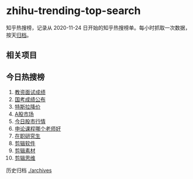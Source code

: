# zhihu-trending-top-search

知乎热搜榜，记录从 2020-11-24
日开始的知乎热搜榜单。每小时抓取一次数据，按天[归档](./archives)。

## 相关项目

## 今日热搜榜

<!-- BEGIN -->
<!-- 最后更新时间 Sun Jan 14 2024 04:11:29 GMT+0800 (China Standard Time) -->

1. [教资面试成绩](https://www.zhihu.com/search?q=教资面试成绩)
1. [国考成绩公布](https://www.zhihu.com/search?q=国考成绩公布)
1. [特斯拉降价](https://www.zhihu.com/search?q=特斯拉降价)
1. [A股市场](https://www.zhihu.com/search?q=A股市场)
1. [今日股市行情](https://www.zhihu.com/search?q=今日股市行情)
1. [申论课程哪个老师好](https://www.zhihu.com/search?q=申论课程哪个老师好)
1. [在职研究生](https://www.zhihu.com/search?q=在职研究生)
1. [剪辑软件](https://www.zhihu.com/search?q=剪辑软件)
1. [剪辑素材](https://www.zhihu.com/search?q=剪辑素材)
1. [剪辑思维](https://www.zhihu.com/search?q=剪辑思维)

<!-- END -->

历史归档 [./archives](./archives)
